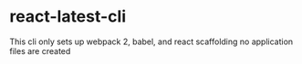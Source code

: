 # react-latest-cli
This cli only sets up webpack 2, babel, and react scaffolding no application files are created
